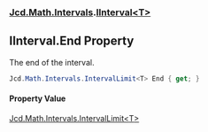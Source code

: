 ### [Jcd.Math.Intervals](Jcd.Math.Intervals.md 'Jcd.Math.Intervals').[IInterval&lt;T&gt;](Jcd.Math.Intervals.IInterval_T_.md 'Jcd.Math.Intervals.IInterval<T>')

## IInterval<T>.End Property

The end of the interval.

```csharp
Jcd.Math.Intervals.IntervalLimit<T> End { get; }
```

#### Property Value
[Jcd.Math.Intervals.IntervalLimit&lt;](Jcd.Math.Intervals.IntervalLimit_T_.md 'Jcd.Math.Intervals.IntervalLimit<T>')[T](Jcd.Math.Intervals.IInterval_T_.md#Jcd.Math.Intervals.IInterval_T_.T 'Jcd.Math.Intervals.IInterval<T>.T')[&gt;](Jcd.Math.Intervals.IntervalLimit_T_.md 'Jcd.Math.Intervals.IntervalLimit<T>')